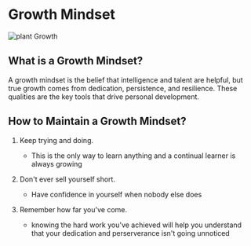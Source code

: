 # Growth Mindset

![plant Growth](https://media4.manhattan-institute.org/sites/cj/files/economic-growth-is-still-our-best-hope.jpg)


## What is a Growth Mindset?

A growth mindset is the belief that intelligence and talent are helpful, but true growth comes from dedication, persistence, and resilience. These qualities are the key tools that drive personal development.


## How to Maintain a Growth Mindset?

1. Keep trying and doing.
    - This is the only way to learn anything and a continual learner is always growing

2. Don't ever sell yourself short.
    - Have confidence in yourself when nobody else does

3. Remember how far you've come.
    - knowing the hard work you've achieved will help you understand that your dedication and perserverance isn't going unnoticed 